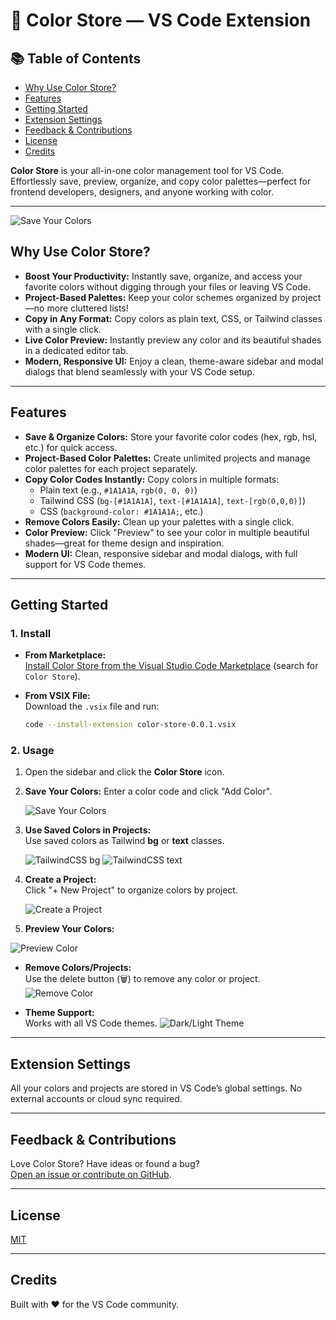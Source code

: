 # 🎨 Color Store — VS Code Extension

## 📚 Table of Contents

- [Why Use Color Store?](#why-use-color-store)
- [Features](#features)
- [Getting Started](#getting-started)
- [Extension Settings](#extension-settings)
- [Feedback & Contributions](#feedback--contributions)
- [License](#license)
- [Credits](#credits)

**Color Store** is your all-in-one color management tool for VS Code. Effortlessly save, preview, organize, and copy color palettes—perfect for frontend developers, designers, and anyone working with color.

---

![Save Your Colors](media/gifs/save-colors.gif)

## Why Use Color Store?

- **Boost Your Productivity:** Instantly save, organize, and access your favorite colors without digging through your files or leaving VS Code.
- **Project-Based Palettes:** Keep your color schemes organized by project—no more cluttered lists!
- **Copy in Any Format:** Copy colors as plain text, CSS, or Tailwind classes with a single click.
- **Live Color Preview:** Instantly preview any color and its beautiful shades in a dedicated editor tab.
- **Modern, Responsive UI:** Enjoy a clean, theme-aware sidebar and modal dialogs that blend seamlessly with your VS Code setup.

---

## Features

- **Save & Organize Colors:** Store your favorite color codes (hex, rgb, hsl, etc.) for quick access.
- **Project-Based Color Palettes:** Create unlimited projects and manage color palettes for each project separately.
- **Copy Color Codes Instantly:** Copy colors in multiple formats:
  - Plain text (e.g., `#1A1A1A`, `rgb(0, 0, 0)`)
  - Tailwind CSS (`bg-[#1A1A1A]`, `text-[#1A1A1A]`, `text-[rgb(0,0,0)]`)
  - CSS (`background-color: #1A1A1A;`, etc.)
- **Remove Colors Easily:** Clean up your palettes with a single click.
- **Color Preview:** Click "Preview" to see your color in multiple beautiful shades—great for theme design and inspiration.
- **Modern UI:** Clean, responsive sidebar and modal dialogs, with full support for VS Code themes.

---

## Getting Started

### 1. Install

- **From Marketplace:**  
  [Install Color Store from the Visual Studio Code Marketplace](https://marketplace.visualstudio.com/items?itemName=binyam.color-store) (search for `Color Store`).

- **From VSIX File:**  
  Download the `.vsix` file and run:
  ```sh
  code --install-extension color-store-0.0.1.vsix
  ```

### 2. Usage

1. Open the sidebar and click the **Color Store** icon.
2. **Save Your Colors:** Enter a color code and click "Add Color".

   ![Save Your Colors](media/gifs/save-colors.gif)

3. **Use Saved Colors in Projects:**  
   Use saved colors as Tailwind **bg** or **text** classes.

   ![TailwindCSS bg](media/gifs/applying-tailwind-bg.gif)
   ![TailwindCSS text](media/gifs/applying-tailwind-text.gif)

4. **Create a Project:**  
   Click "+ New Project" to organize colors by project.

   ![Create a Project](media/gifs/project.gif)

5. **Preview Your Colors:**

![Preview Color](media/gifs/preview-colors.gif)

- **Remove Colors/Projects:**  
  Use the delete button (🗑️) to remove any color or project.
  ![Remove Color](media/gifs/remove.gif)

- **Theme Support:**  
  Works with all VS Code themes.
  ![Dark/Light Theme](media/gifs/different-themes.gif)

---

## Extension Settings

All your colors and projects are stored in VS Code’s global settings. No external accounts or cloud sync required.

---

## Feedback & Contributions

Love Color Store? Have ideas or found a bug?  
[Open an issue or contribute on GitHub](https://github.com/binzam/vs-colorcode).

---

## License

[MIT](LICENSE)

---

## Credits

Built with ❤️ for the VS Code community.
